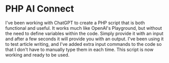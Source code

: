 # PHP AI Connect
I've been working with ChatGPT to create a PHP script that is both functional and useful. It works much like OpenAI's Playground, but without the need to define variables within the code. Simply provide it with an input and after a few seconds it will provide you with an output. I've been using it to test article writing, and I've added extra input commands to the code so that I don't have to manually type them in each time. This script is now working and ready to be used.
